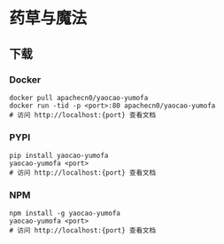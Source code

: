 # 药草与魔法

## 下载

### Docker

```
docker pull apachecn0/yaocao-yumofa
docker run -tid -p <port>:80 apachecn0/yaocao-yumofa
# 访问 http://localhost:{port} 查看文档
```

### PYPI

```
pip install yaocao-yumofa
yaocao-yumofa <port>
# 访问 http://localhost:{port} 查看文档
```

### NPM

```
npm install -g yaocao-yumofa
yaocao-yumofa <port>
# 访问 http://localhost:{port} 查看文档
```